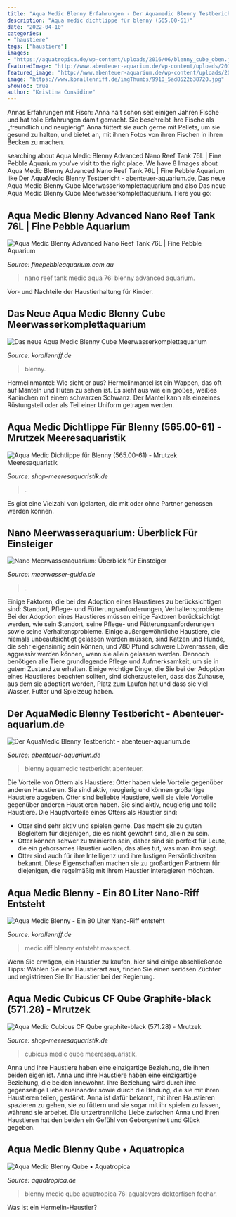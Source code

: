 ```yaml
---
title: "Aqua Medic Blenny Erfahrungen - Der Aquamedic Blenny Testbericht"
description: "Aqua medic dichtlippe für blenny (565.00-61)"
date: "2022-04-10"
categories:
- "haustiere"
tags: ["haustiere"]
images:
- "https://aquatropica.de/wp-content/uploads/2016/06/blenny_cube_oben.jpg"
featuredImage: "http://www.abenteuer-aquarium.de/wp-content/uploads/2018/04/IMG_1009-768x574.jpg"
featured_image: "http://www.abenteuer-aquarium.de/wp-content/uploads/2018/04/IMG_1009-768x574.jpg"
image: "https://www.korallenriff.de/imgThumbs/9910_5ad8522b38720.jpg"
ShowToc: true
author: "Kristina Considine"
---
```



Annas Erfahrungen mit Fisch:
Anna hält schon seit einigen Jahren Fische und hat tolle Erfahrungen damit gemacht. Sie beschreibt ihre Fische als „freundlich und neugierig“. Anna füttert sie auch gerne mit Pellets, um sie gesund zu halten, und bietet an, mit ihnen Fotos von ihren Fischen in ihren Becken zu machen.

	

		
searching about Aqua Medic Blenny Advanced Nano Reef Tank 76L | Fine Pebble Aquarium you've visit to the right place. We have 8 Images about Aqua Medic Blenny Advanced Nano Reef Tank 76L | Fine Pebble Aquarium like Der AquaMedic Blenny Testbericht - abenteuer-aquarium.de, Das neue Aqua Medic Blenny Cube Meerwasserkomplettaquarium and also Das neue Aqua Medic Blenny Cube Meerwasserkomplettaquarium. Here you go:
		
    
## Aqua Medic Blenny Advanced Nano Reef Tank 76L | Fine Pebble Aquarium

<img loading=lazy src="https://finepebbleaquarium.com.au/wp-content/uploads/Aqua-Medic-Blenny-Advanced-Nano-Reef-Tank-76L.jpeg" onerror="this.onerror=null;this.src='https://tse3.mm.bing.net/th?id=OIP.JlQC7oozTwCCB8ubrnl9cAHaHa&amp;pid=15.1';" alt="Aqua Medic Blenny Advanced Nano Reef Tank 76L | Fine Pebble Aquarium">

_Source: finepebbleaquarium.com.au_

>nano reef tank medic aqua 76l blenny advanced aquarium. 

	

Vor- und Nachteile der Haustierhaltung für Kinder.

    
## Das Neue Aqua Medic Blenny Cube Meerwasserkomplettaquarium

<img loading=lazy src="https://www.korallenriff.de/imgThumbs/15686_5ad8522c19b41.jpg" onerror="this.onerror=null;this.src='https://tse2.mm.bing.net/th?id=OIP.zQQ6aJmia-qohZkEoNhViQHaD6&amp;pid=15.1';" alt="Das neue Aqua Medic Blenny Cube Meerwasserkomplettaquarium">

_Source: korallenriff.de_

>blenny. 

	

Hermelinmantel: Wie sieht er aus?
Hermelinmantel ist ein Wappen, das oft auf Mänteln und Hüten zu sehen ist. Es sieht aus wie ein großes, weißes Kaninchen mit einem schwarzen Schwanz. Der Mantel kann als einzelnes Rüstungsteil oder als Teil einer Uniform getragen werden.

    
## Aqua Medic Dichtlippe Für Blenny (565.00-61) - Mrutzek Meeresaquaristik

<img loading=lazy src="https://www.shop-meeresaquaristik.de/images/product_images/popup_images/14856_0.jpg" onerror="this.onerror=null;this.src='https://tse4.mm.bing.net/th?id=OIP.xl-7cByjz0L2PwAlWLsqlQHaHa&amp;pid=15.1';" alt="Aqua Medic Dichtlippe für Blenny (565.00-61) - Mrutzek Meeresaquaristik">

_Source: shop-meeresaquaristik.de_

>. 

	

Es gibt eine Vielzahl von Igelarten, die mit oder ohne Partner genossen werden können.

    
## Nano Meerwasseraquarium: Überblick Für Einsteiger

<img loading=lazy src="http://www.meerwasser-guide.de/wp-content/uploads/2015/11/aquamedic-cubicus-becken1_720x600-2-300x300.jpg" onerror="this.onerror=null;this.src='https://tse1.mm.bing.net/th?id=OIP.ya9nXpGLs2Dv8f_B_7iJ-AHaHa&amp;pid=15.1';" alt="Nano Meerwasseraquarium: Überblick für Einsteiger">

_Source: meerwasser-guide.de_

>. 

	

Einige Faktoren, die bei der Adoption eines Haustieres zu berücksichtigen sind: Standort, Pflege- und Fütterungsanforderungen, Verhaltensprobleme
Bei der Adoption eines Haustieres müssen einige Faktoren berücksichtigt werden, wie sein Standort, seine Pflege- und Fütterungsanforderungen sowie seine Verhaltensprobleme. Einige außergewöhnliche Haustiere, die niemals unbeaufsichtigt gelassen werden müssen, sind Katzen und Hunde, die sehr eigensinnig sein können, und 780 Pfund schwere Löwenrassen, die aggressiv werden können, wenn sie allein gelassen werden. Dennoch benötigen alle Tiere grundlegende Pflege und Aufmerksamkeit, um sie in gutem Zustand zu erhalten. Einige wichtige Dinge, die Sie bei der Adoption eines Haustieres beachten sollten, sind sicherzustellen, dass das Zuhause, aus dem sie adoptiert werden, Platz zum Laufen hat und dass sie viel Wasser, Futter und Spielzeug haben.

    
## Der AquaMedic Blenny Testbericht - Abenteuer-aquarium.de

<img loading=lazy src="http://www.abenteuer-aquarium.de/wp-content/uploads/2018/04/IMG_1009-768x574.jpg" onerror="this.onerror=null;this.src='https://tse1.mm.bing.net/th?id=OIP.E4iEBKtdxgmkAF5nZxE0AwHaFi&amp;pid=15.1';" alt="Der AquaMedic Blenny Testbericht - abenteuer-aquarium.de">

_Source: abenteuer-aquarium.de_

>blenny aquamedic testbericht abenteuer. 

	

Die Vorteile von Ottern als Haustiere: Otter haben viele Vorteile gegenüber anderen Haustieren. Sie sind aktiv, neugierig und können großartige Haustiere abgeben.
Otter sind beliebte Haustiere, weil sie viele Vorteile gegenüber anderen Haustieren haben. Sie sind aktiv, neugierig und tolle Haustiere. Die Hauptvorteile eines Otters als Haustier sind:
- Otter sind sehr aktiv und spielen gerne. Das macht sie zu guten Begleitern für diejenigen, die es nicht gewohnt sind, allein zu sein.
- Otter können schwer zu trainieren sein, daher sind sie perfekt für Leute, die ein gehorsames Haustier wollen, das alles tut, was man ihm sagt.
- Otter sind auch für ihre Intelligenz und ihre lustigen Persönlichkeiten bekannt. Diese Eigenschaften machen sie zu großartigen Partnern für diejenigen, die regelmäßig mit ihrem Haustier interagieren möchten.

    
## Aqua Medic Blenny - Ein 80 Liter Nano-Riff Entsteht

<img loading=lazy src="https://www.korallenriff.de/imgThumbs/9910_5ad8522b38720.jpg" onerror="this.onerror=null;this.src='https://tse2.mm.bing.net/th?id=OIP.81LS-cywGUP_ai0Rs-3BmAHaD6&amp;pid=15.1';" alt="Aqua Medic Blenny - Ein 80 Liter Nano-Riff entsteht">

_Source: korallenriff.de_

>medic riff blenny entsteht maxspect. 

	

Wenn Sie erwägen, ein Haustier zu kaufen, hier sind einige abschließende Tipps: Wählen Sie eine Haustierart aus, finden Sie einen seriösen Züchter und registrieren Sie Ihr Haustier bei der Regierung.

    
## Aqua Medic Cubicus CF Qube Graphite-black (571.28) - Mrutzek

<img loading=lazy src="http://www.shop-meeresaquaristik.de/images/product_images/popup_images/18387_2.jpg" onerror="this.onerror=null;this.src='https://tse4.mm.bing.net/th?id=OIP.uhaC_hD2mP6HCiQU4tsWzwHaHa&amp;pid=15.1';" alt="Aqua Medic Cubicus CF Qube graphite-black (571.28) - Mrutzek">

_Source: shop-meeresaquaristik.de_

>cubicus medic qube meeresaquaristik. 

	

Anna und ihre Haustiere haben eine einzigartige Beziehung, die ihnen beiden eigen ist.
Anna und ihre Haustiere haben eine einzigartige Beziehung, die beiden innewohnt. Ihre Beziehung wird durch ihre gegenseitige Liebe zueinander sowie durch die Bindung, die sie mit ihren Haustieren teilen, gestärkt. Anna ist dafür bekannt, mit ihren Haustieren spazieren zu gehen, sie zu füttern und sie sogar mit ihr spielen zu lassen, während sie arbeitet. Die unzertrennliche Liebe zwischen Anna und ihren Haustieren hat den beiden ein Gefühl von Geborgenheit und Glück gegeben.

    
## Aqua Medic Blenny Qube • Aquatropica

<img loading=lazy src="https://aquatropica.de/wp-content/uploads/2016/06/blenny_cube_oben.jpg" onerror="this.onerror=null;this.src='https://tse4.mm.bing.net/th?id=OIP.h2E2NioKhU7p1Gm6NMLMJAHaHa&amp;pid=15.1';" alt="Aqua Medic Blenny Qube • Aquatropica">

_Source: aquatropica.de_

>blenny medic qube aquatropica 76l aqualovers doktorfisch fechar. 

	

Was ist ein Hermelin-Haustier?

